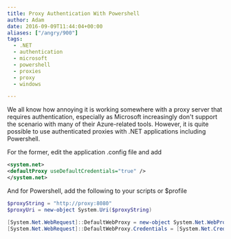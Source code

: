 ```yaml
---
title: Proxy Authentication With Powershell
author: Adam
date: 2016-09-09T11:44:04+00:00
aliases: ["/angry/900"]
tags:
  - .NET
  - authentication
  - microsoft
  - powershell
  - proxies
  - proxy
  - windows

---
```

We all know how annoying it is working somewhere with a proxy server that requires authentication, especially as Microsoft increasingly don't support the scenario with many of their Azure-related tools. However, it is quite possible to use authenticated proxies with .NET applications including Powershell.

For the former, edit the application .config file and add

```xml
<system.net>
<defaultProxy useDefaultCredentials="true" />
</system.net>
```

And for Powershell, add the following to your scripts or $profile

```powershell
$proxyString = "http://proxy:8080"
$proxyUri = new-object System.Uri($proxyString)

[System.Net.WebRequest]::DefaultWebProxy = new-object System.Net.WebProxy ($proxyUri, $true)
[System.Net.WebRequest]::DefaultWebProxy.Credentials = [System.Net.CredentialCache]::DefaultCredentials
```
